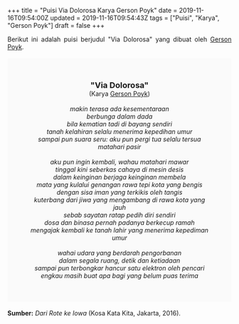 +++
title = "Puisi Via Dolorosa Karya Gerson Poyk"
date = 2019-11-16T09:54:00Z
updated = 2019-11-16T09:54:43Z
tags = ["Puisi", "Karya", "Gerson Poyk"]
draft = false
+++

<div dir="ltr" style="text-align: left;" trbidi="on"><div dir="ltr" style="text-align: left;" trbidi="on"><div dir="ltr" style="text-align: left;" trbidi="on"><div style="text-align: justify;">Berikut ini adalah puisi berjudul "Via Dolorosa" yang dibuat oleh <a href="https://ensiklopedia.kemdikbud.go.id/sastra/artikel/Gerson_Poyk" target="_blank">Gerson Poyk</a>. </div><br /><div style="background: #FAFAFA; font-size: 14px; height: auto; margin: 0 auto; padding: 50px; text-align: center; width: auto;"><span style="font-size: 18px;"><b>"Via Dolorosa"</b></span><br />(Karya <a href="https://www.sekata.web.id/tags/gerson-poyk" target="_blank">Gerson Poyk</a>)<br /><br /><i>makin terasa ada kesementaraan<br />berbunga dalam dada<br />bila kematian tadi di bayang sendiri<br />tanah kelahiran selalu menerima kepedihan umur<br />sampai pun suara seru: aku pun pergi tua selalu tersua<br />matahari pasir<br /><br />aku pun ingin kembali, wahau matahari mawar<br />tinggal kini seberkas cahaya di mesin desis<br />dalam keinginan berjaga keinginan membela<br />mata yang kulalui genangan rawa tepi kota yang bengis<br />dengan sisa iman yang terkikis oleh tangis<br />kuterbang dari jiwa yang mengambang di rawa kota yang jauh<br />sebab sayatan ratap pedih diri sendiri<br />dosa dan binasa pernah padanya berkecup ramah<br />mengajak kembali ke tanah lahir yang menerima kepediman umur<br /><br />wahai udara yang berdarah pengorbanan<br />dalam segala ruang, detik dan ketiadaan<br />sampai pun terbongkar hancur satu elektron oleh pencari<br />engkau masih buat apa bagi yang belum puas terima</i></div></div></div><br /><div style="text-align: justify;"><b>Sumber:</b> <i>Dari Rote ke Iowa</i> (Kosa Kata Kita, Jakarta, 2016).</div></div>
